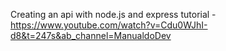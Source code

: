 Creating an api with node.js and express
tutorial - https://www.youtube.com/watch?v=Cdu0WJhI-d8&t=247s&ab_channel=ManualdoDev
